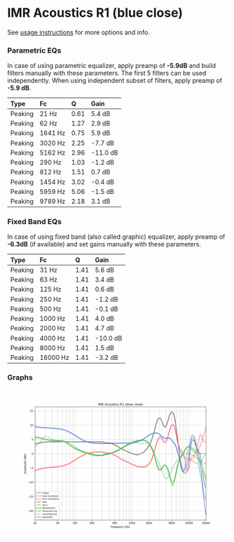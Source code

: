 # IMR Acoustics R1 (blue close)
See [usage instructions](https://github.com/jaakkopasanen/AutoEq#usage) for more options and info.

### Parametric EQs
In case of using parametric equalizer, apply preamp of **-5.9dB** and build filters manually
with these parameters. The first 5 filters can be used independently.
When using independent subset of filters, apply preamp of **-5.9 dB**.

| Type    | Fc      |    Q | Gain     |
|:--------|:--------|:-----|:---------|
| Peaking | 21 Hz   | 0.61 | 5.4 dB   |
| Peaking | 62 Hz   | 1.27 | 2.9 dB   |
| Peaking | 1641 Hz | 0.75 | 5.9 dB   |
| Peaking | 3020 Hz | 2.25 | -7.7 dB  |
| Peaking | 5162 Hz | 2.96 | -11.0 dB |
| Peaking | 290 Hz  | 1.03 | -1.2 dB  |
| Peaking | 812 Hz  | 1.51 | 0.7 dB   |
| Peaking | 1454 Hz | 3.02 | -0.4 dB  |
| Peaking | 5959 Hz | 5.06 | -1.5 dB  |
| Peaking | 9789 Hz | 2.18 | 3.1 dB   |

### Fixed Band EQs
In case of using fixed band (also called graphic) equalizer, apply preamp of **-6.3dB**
(if available) and set gains manually with these parameters.

| Type    | Fc       |    Q | Gain     |
|:--------|:---------|:-----|:---------|
| Peaking | 31 Hz    | 1.41 | 5.6 dB   |
| Peaking | 63 Hz    | 1.41 | 3.4 dB   |
| Peaking | 125 Hz   | 1.41 | 0.6 dB   |
| Peaking | 250 Hz   | 1.41 | -1.2 dB  |
| Peaking | 500 Hz   | 1.41 | -0.1 dB  |
| Peaking | 1000 Hz  | 1.41 | 4.0 dB   |
| Peaking | 2000 Hz  | 1.41 | 4.7 dB   |
| Peaking | 4000 Hz  | 1.41 | -10.0 dB |
| Peaking | 8000 Hz  | 1.41 | 1.5 dB   |
| Peaking | 16000 Hz | 1.41 | -3.2 dB  |

### Graphs
![](./IMR%20Acoustics%20R1%20(blue%20close).png)